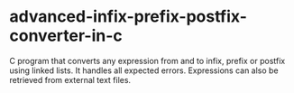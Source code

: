# advanced-infix-prefix-postfix-converter-in-c
C program that converts any expression from and to infix, prefix or postfix using linked lists. It handles all expected errors. Expressions can also be retrieved from external text files.
